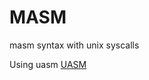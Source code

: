MASM
====

masm syntax with unix syscalls

Using uasm [UASM](http://www.terraspace.co.uk/uasm.html)
